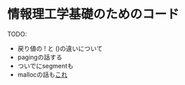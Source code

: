 # 情報理工学基礎のためのコード

TODO:
- 戻り値の ! と ()の違いについて
- pagingの話する
- ついでにsegmentも
- mallocの話も[これ](https://qiita.com/Koichiro-Kanaya/items/dca1979d9bbf30decf11)
